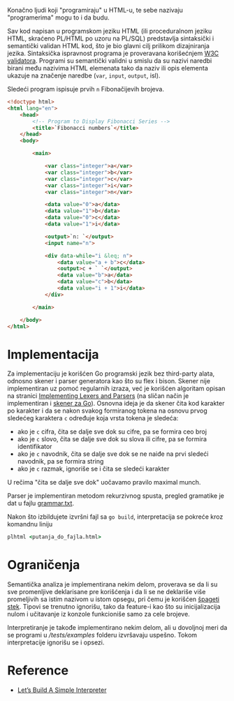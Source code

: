 Konačno ljudi koji "programiraju" u HTML-u, te sebe nazivaju "programerima" mogu to i da budu.

Sav kod napisan u programskom jeziku HTML (ili proceduralnom jeziku HTML, skraćeno PL/HTML po uzoru na PL/SQL)
predstavlja sintaksički i semantički validan HTML kod, što je bio glavni cilj prilikom dizajniranja jezika. Sintaksička
ispravnost programa je proveravana korišećnjem [W3C validatora](https://validator.w3.org/#validate-by-input). Programi
su semantički validni u smislu da su nazivi naredbi birani među nazivima HTML elemenata tako da naziv ili opis elementa
ukazuje na značenje naredbe (`var`, `input`, `output`, isl).

Sledeći program ispisuje prvih `n` Fibonačijevih brojeva.

```html
<!doctype html>
<html lang="en">
    <head>
        <!-- Program to Display Fibonacci Series -->
        <title>`Fibonacci numbers`</title>
    </head>
    <body>

        <main>

            <var class="integer">a</var>
            <var class="integer">b</var>
            <var class="integer">c</var>
            <var class="integer">i</var>
            <var class="integer">n</var>

            <data value="0">a</data>
            <data value="1">b</data>
            <data value="0">c</data>
            <data value="1">i</data>

            <output>`n: `</output>
            <input name="n">

            <div data-while="i &leq; n">
                <data value="a + b">c</data>
                <output>c + ` `</output>
                <data value="b">a</data>
                <data value="c">b</data>
                <data value="i + 1">i</data>
            </div>

        </main>

    </body>
</html>
```

# Implementacija
Za implementaciju je korišćen Go programski jezik bez third-party alata, odnosno skener i parser generatora kao što su
flex i bison. Skener nije implementiran uz pomoć regularnih izraza, već je korišćen algoritam opisan na stranici
[Implementing Lexers and Parsers](http://www.cse.chalmers.se/edu/year/2015/course/DAT150/lectures/proglang-04.html)
(na sličan način je implementiran i [skener za Go](https://github.com/golang/go/blob/master/src/go/scanner/scanner.go)).
Osnovna ideja je da skener čita kod karakter po karakter i da se nakon svakog formiranog tokena na osnovu prvog sledećeg
karaktera `c` određuje koja vrsta tokena je sledeća:

  - ako je `c` cifra, čita se dalje sve dok su cifre, pa se formira ceo broj
  - ako je `c` slovo, čita se dalje sve dok su slova ili cifre, pa se formira identifikator
  - ako je `c` navodnik, čita se dalje sve dok se ne naiđe na prvi sledeći navodnik, pa se formira string
  - ako je `c` razmak, ignoriše se i čita se sledeći karakter
  
U rečima "čita se dalje sve dok" uočavamo pravilo maximal munch.

Parser je implementiran metodom rekurzivnog spusta, pregled gramatike je dat u fajlu [grammar.txt](grammar.txt).

Nakon što izbildujete izvršni fajl sa `go build`, interpretacija se pokreće kroz komandnu liniju

```bat
plhtml <putanja_do_fajla.html>
```

# Ograničenja
Semantička analiza je implementirana nekim delom, proverava se da li su sve promenljive deklarisane pre korišćenja i da
li se ne deklariše više promeljivih sa istim nazivom u istom opsegu, pri čemu je korišćen [špageti stek](https://www.geeksforgeeks.org/g-fact-87/).
Tipovi se trenutno ignorišu, tako da feature-i kao što su inicijalizacija nulom i učitavanje iz konzole funkcioniše samo za cele brojeve.

Interpretiranje je takođe implementirano nekim delom, ali u dovoljnoj meri da se programi u */tests/examples* folderu
izvršavaju uspešno. Tokom interpretacije ignorišu se i opsezi.

# Reference
  - [Let’s Build A Simple Interpreter](https://ruslanspivak.com/lsbasi-part1/)